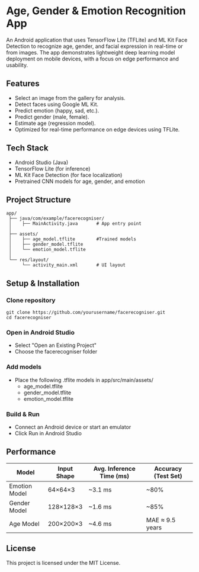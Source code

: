 # Age, Gender & Emotion Recognition App

An Android application that uses TensorFlow Lite (TFLite) and ML Kit Face Detection to recognize age, gender, and facial expression in real-time or from images. The app demonstrates lightweight deep learning model deployment on mobile devices, with a focus on edge performance and usability.

## Features

- Select an image from the gallery for analysis.
- Detect faces using Google ML Kit.
- Predict emotion (happy, sad, etc.).
- Predict gender (male, female).
- Estimate age (regression model).
- Optimized for real-time performance on edge devices using TFLite.

## Tech Stack

- Android Studio (Java)
- TensorFlow Lite (for inference)
- ML Kit Face Detection (for face localization)
- Pretrained CNN models for age, gender, and emotion

## Project Structure
```
app/
 ├── java/com/example/facerecogniser/
 │    ├── MainActivity.java       # App entry point
 │
 ├── assets/
 │    ├── age_model.tflite        #Trained models
 │    ├── gender_model.tflite
 │    └── emotion_model.tflite
 │
 └── res/layout/
      └── activity_main.xml       # UI layout
```
## Setup & Installation

### Clone repository
```
git clone https://github.com/yourusername/facerecogniser.git
cd facerecogniser
```
### Open in Android Studio

- Select "Open an Existing Project"
- Choose the facerecogniser folder

### Add models

- Place the following .tflite models in app/src/main/assets/
  - age_model.tflite
  - gender_model.tflite
  - emotion_model.tflite

### Build & Run

- Connect an Android device or start an emulator
- Click Run in Android Studio

## Performance

| Model         | Input Shape | Avg. Inference Time (ms) | Accuracy (Test Set) |
| ------------- | ----------- | ------------------------ | ------------------- |
| Emotion Model | 64×64×3     | \~3.1 ms                 | \~80%               |
| Gender Model  | 128×128×3   | \~1.6 ms                 | \~85%               |
| Age Model     | 200×200×3   | \~4.6 ms                 | MAE ≈ 9.5 years     |

## License

This project is licensed under the MIT License.

